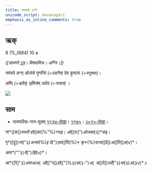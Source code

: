 ```yaml
---
title: नमस्ते ऽग्ने  
unicode_script: devanagari  
emphasis_as_inline_comments: true
---   
```


## ऋक्

8 75_*(684)* 10 a

*([सायणो [ऽत्र](https://archive.org/stream/RgVedaWithSayanasCommentaryPart2/rv_sayanabhasya_part2#page/n278/mode/1up&sa=D&ust=1542425956385000)। विश्वामित्रः। अग्निः।])*

नम॑स्ते अग्न॒ ओज॑से गृ॒णन्ति॑ *(=वदन्ति)* देव कृ॒ष्टयः॑ *(=मनुष्याः)*।

अमै॑र् *(=बलैर्)* अ॒मित्र॑म् अर्दय *(=नाशय)* ।

![](../../images/tall-agni-in-vedI-surrounded-by-lots-of-Rtvik-s-with-folded-hands-in-many-many-yAga-s-namaskAra-.png)


## साम

- पारम्परिक-गान-मूलम् [१९३७-लेखा](https://archive.org/stream/sAmaveda-jaiminIya-paravastu-paramparA-docs/sAmaveda-paravastu-1937#page/n9/mode/1up&sa=D&ust=1542425956385000)। [१९७५](https://archive.org/stream/sAmaveda-jaiminIya-paravastu-paramparA-docs/sAmaveda-paravastu-1975#page/n9/mode/1up&sa=D&ust=1542425956386000)। [२०१५-लेखा](https://archive.org/stream/sAmaveda-jaiminIya-paravastu-paramparA-docs/VIVAAHA%20UPANAYANA%20SAAMAANI#page/n4/mode/1up&sa=D&ust=1542425956386000)।
<div class="audioEmbed"  caption="रामानुजार्यः 1974 " src="https://archive
.org/download/jaiminIya-sAma-gAna-paravastu-tradition-rAmAnuja/namas-te-agne.mp3"></div>
<div class="audioEmbed"  caption="गोपालार्यः 2015  " src="https://archive
.org/download/jaiminIya-sAma-gAna-paravastu-tradition-gopAla-2015/namas-te-agne.mp3"></div>
<div class="audioEmbed"  caption="गोपालपवनयोर् अनुवचनम् 2015 1x" src="https://archive
.org/download/jaiminIya-sAma-gAna-paravastu-tradition-anuvachanam-gopAla-pavana-2015/namas-te-agne.mp3"></div>
<div class="audioEmbed"  caption="गोपालपवनयोर् अनुवचनम् 2015 1.5x" src="https://archive
.org/download/jaiminIya-sAma-gAna-paravastu-tradition-anuvachanam-gopAla-pavana-2015-150p-speed/namas-te-agne.mp3"></div>

ना*([क])*मस्तौ हो*([का]%"%)*ग्नाइ। ओ*([तः]")*ओजसा*(३)*अइ।

गृ*([पॄ])*णा*("३)*अन्ता*(%)*इ दे*(")*एवा*([घि]%)* कृ*(%)*ष्टया*([प्रे])*अ*([ति])*ह*(v)*।

अमा*("”३)*यॆ*(")*ऎहे*(v)*।

आ*([पे]"३)*अमाआआ, औ*(["प])*हो*(["]%३)*वा*(३-”)*आ, त्र*([ले])*मर्दे*("३)*या*(३)*अ*(३v)*॥